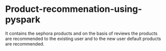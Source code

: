 # Product-recommenation-using-pyspark
It contains the sephora products and on the basis of reviews the products are recommended to the existing user and to the new user default products are recommended.
